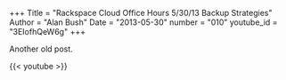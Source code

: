 +++
Title = "Rackspace Cloud Office Hours 5/30/13  Backup Strategies"
Author = "Alan Bush"
Date = "2013-05-30"
number = "010"
youtube_id = "3EIofhQeW6g"
+++

Another old post.

{{< youtube >}}
